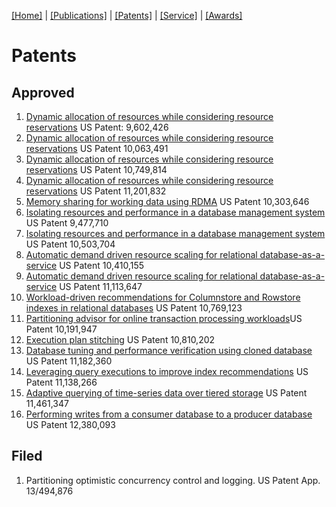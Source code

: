 [[Home]](index.html) | [[Publications]](publications.html) | [[Patents]](patents.html) | [[Service]](service.html) | [[Awards]](awards.html)

# Patents

## Approved

1. [Dynamic allocation of resources while considering resource reservations](https://patents.google.com/patent/US9602426B2/en) US Patent: 9,602,426
2. [Dynamic allocation of resources while considering resource reservations](https://patents.google.com/patent/US10063491B2/en) US Patent 10,063,491
3. [Dynamic allocation of resources while considering resource reservations](https://patents.google.com/patent/US10749814B2/en) US Patent 10,749,814
4. [Dynamic allocation of resources while considering resource reservations](https://patents.google.com/patent/US11201832B2/en) US Patent 11,201,832
5. [Memory sharing for working data using RDMA](https://patents.google.com/patent/US10303646B2/en) US Patent 10,303,646
6. [Isolating resources and performance in a database management system](https://patents.google.com/patent/US9477710B2/en) US Patent 9,477,710
7. [Isolating resources and performance in a database management system](https://patents.google.com/patent/US10503704B2/en) US Patent 10,503,704
8. [Automatic demand driven resource scaling for relational database-as-a-service](https://patents.google.com/patent/US10410155B2/en) US Patent 10,410,155
9. [Automatic demand driven resource scaling for relational database-as-a-service](https://patents.google.com/patent/US11113647B2/en) US Patent 11,113,647 
10. [Workload-driven recommendations for Columnstore and Rowstore indexes in relational databases](https://patents.google.com/patent/US10769123B2/en) US Patent 10,769,123
11. [Partitioning advisor for online transaction processing workloads](https://patents.google.com/patent/US10191947B2/en)US Patent 10,191,947
12. [Execution plan stitching](https://patents.google.com/patent/US1081020B2/en) US Patent 10,810,202
13. [Database tuning and performance verification using cloned database](https://patents.google.com/patent/US11182360B2/en) US Patent 11,182,360
14. [Leveraging query executions to improve index recommendations](https://patents.google.com/patent/US11138266B2/en) US Patent 11,138,266
15. [Adaptive querying of time-series data over tiered storage](https://patents.google.com/patent/US11461347B1/en) US Patent 11,461,347
16. [Performing writes from a consumer database to a producer database](https://patents.google.com/patent/US12380093B1/en) US Patent 12,380,093

## Filed

1. Partitioning optimistic concurrency control and logging. US Patent App. 13/494,876
